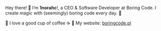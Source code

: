 Hey there! 👋 I’m <b>1norahc</b>!, a CEO & Software Developer at Boring Code.
I create magic with (seemingly) boring code every day. 🚀

🔹 I love a good cup of coffee ☕
🔹 My website: [boringcode.pl](https://boringcode.pl)
